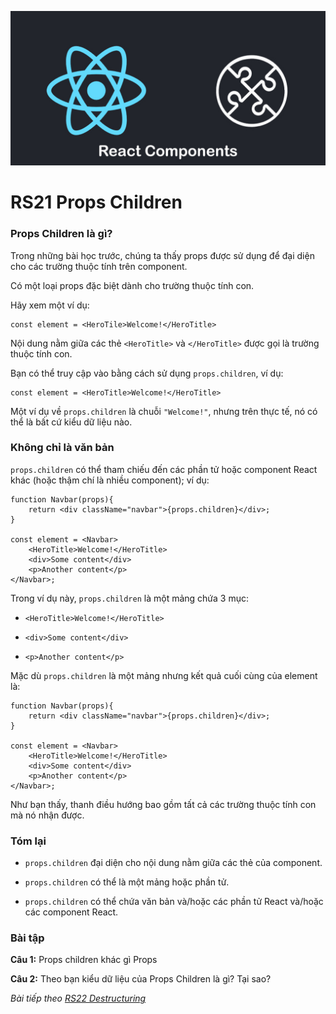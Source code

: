 ![Create-HTML-1](images/components.jpg) 

# RS21 Props Children

### Props Children là gì?

Trong những bài học trước, chúng ta thấy props được sử dụng để đại diện cho các trường thuộc tính trên component.

Có một loại props đặc biệt dành cho trường thuộc tính con. 

Hãy xem một ví dụ:

```
const element = <HeroTile>Welcome!</HeroTitle>
```

Nội dung nằm giữa các thẻ `<HeroTitle>` và `</HeroTitle>` được gọi là trường thuộc tính con.

Bạn có thể truy cập vào bằng cách sử dụng `props.children`, ví dụ:

```
const element = <HeroTitle>Welcome!</HeroTitle>
```

Một ví dụ về `props.children` là chuỗi `"Welcome!"`, nhưng trên thực tế, nó có thể là bất cứ kiểu dữ liệu nào.

### Không chỉ là văn bản

`props.children` có thể tham chiếu đến các phần tử hoặc component React khác (hoặc thậm chí là nhiều component); ví dụ:

```
function Navbar(props){
    return <div className="navbar">{props.children}</div>;
}

const element = <Navbar>
    <HeroTitle>Welcome!</HeroTitle>
    <div>Some content</div>
    <p>Another content</p>
</Navbar>;
```
Trong ví dụ này, `props.children` là một mảng chứa 3 mục:

- `<HeroTitle>Welcome!</HeroTitle>`

- `<div>Some content</div>`

- `<p>Another content</p>`

Mặc dù `props.children` là một mảng nhưng kết quả cuối cùng của element là:

```
function Navbar(props){
    return <div className="navbar">{props.children}</div>;
}

const element = <Navbar>
    <HeroTitle>Welcome!</HeroTitle>
    <div>Some content</div>
    <p>Another content</p>
</Navbar>;
```

Như bạn thấy, thanh điều hướng bao gồm tất cả các trường thuộc tính con mà nó nhận được.

### Tóm lại

- `props.children` đại diện cho nội dung nằm giữa các thẻ của component.

- `props.children` có thể là một mảng hoặc phần tử.

- `props.children` có thể chứa văn bản và/hoặc các phần tử React và/hoặc các component React.

### Bài tập

**Câu 1:** Props children khác gì Props 

**Câu 2:** Theo bạn kiểu dữ liệu của Props Children là gì? Tại sao?

*Bài tiếp theo [RS22 Destructuring](/lesson/session/session_022_props_destructuring.md)*
